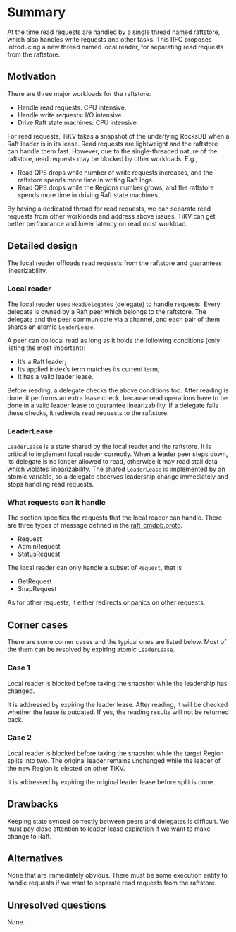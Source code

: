 # Summary

At the time read requests are handled by a single thread named raftstore, which
also handles write requests and other tasks. This RFC proposes introducing a new
thread named local reader, for separating read requests from the raftstore.

## Motivation

There are three major workloads for the raftstore:

- Handle read requests: CPU intensive.
- Handle write requests: I/O intensive.
- Drive Raft state machines: CPU intensive.

For read requests, TiKV takes a snapshot of the underlying RocksDB when a Raft
leader is in its lease. Read requests are lightweight and the raftstore can
handle them fast. However, due to the single-threaded nature of the raftstore,
read requests may be blocked by other workloads. E.g.,

- Read QPS drops while number of write requests increases, and the raftstore
  spends more time in writing Raft logs.
- Read QPS drops while the Regions number grows, and the raftstore spends more
  time in driving Raft state machines.

By having a dedicated thread for read requests, we can separate read requests
from other workloads and address above issues. TiKV can get better performance
and lower latency on read most workload.

## Detailed design

The local reader offloads read requests from the raftstore and guarantees
linearizability.

### Local reader

The local reader uses `ReadDelegate`s (delegate) to handle requests. Every
delegate is owned by a Raft peer which belongs to the raftstore. The delegate
and the peer communicate via a channel, and each pair of them shares an atomic
`LeaderLease`.

A peer can do local read as long as it holds the following conditions (only
listing the most important):

- It’s a Raft leader;
- Its applied index’s term matches its current term;
- It has a valid leader lease.

Before reading, a delegate checks the above conditions too. After reading is
done, it performs an extra lease check, because read operations have to be done
in a valid leader lease to guarantee linearizability. If a delegate fails these
checks, it redirects read requests to the raftstore.

### LeaderLease

`LeaderLease` is a state shared by the local reader and the raftstore. It is
critical to implement local reader correctly. When a leader peer steps down,
its delegate is no longer allowed to read, otherwise it may read stall data
which violates linearizability. The shared `LeaderLease` is implemented by an
atomic variable, so a delegate observes leadership change immediately and stops
handling read requests.

### What requests can it handle

The section specifies the requests that the local reader can handle. There are
three types of message defined in the [raft_cmdpb.proto].

- Request
- AdminRequest
- StatusRequest

The local reader can only handle a subset of `Request`, that is

- GetRequest
- SnapRequest

As for other requests, it either redirects or panics on other requests.

## Corner cases

There are some corner cases and the typical ones are listed below. Most of the
them can be resolved by expiring atomic `LeaderLease`.

### Case 1

Local reader is blocked before taking the snapshot while the leadership has
changed.

It is addressed by expiring the leader lease. After reading, it will be checked
whether the lease is outdated. If yes, the reading results will not be returned
back.

### Case 2

Local reader is blocked before taking the snapshot while the target Region
splits into two. The original leader remains unchanged while the leader of the
new Region is elected on other TiKV.

It is addressed by expiring the original leader lease before split is done.

## Drawbacks

Keeping state synced correctly between peers and delegates is difficult. We must
pay close attention to leader lease expiration if we want to make change to
Raft.

## Alternatives

None that are immediately obvious. There must be some execution entity to handle
requests if we want to separate read requests from the raftstore.

## Unresolved questions

None.

[raft_cmdpb.proto]: https://github.com/pingcap/kvproto/blob/5e6e69a5ed381bd4a8afe7cb96cc47f955f6d160/proto/raft_cmdpb.proto
